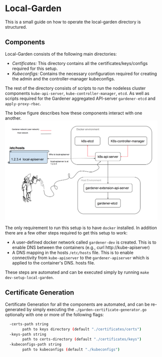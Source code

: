 # Local-Garden

This is a small guide on how to operate the local-garden directory is structured. 

## Components 
Local-Garden consists of the following main directories:

- *Certificates:* This directory contains all the certificates/keys/configs required for this setup.
- *Kubeconfigs:* Contains the necessary configuration required for creating the admin and the controller-manager kubeconfigs.

The rest of the directory consists of scripts to run the nodeless cluster components `kube-api-server`, `kube-controller-manager`,
`etcd`. As well as scripts required for the Gardener aggregated API-server `gardener-etcd` and `apply-proxy-rbac`.  


The below figure describes how these components interact with one another. 
![](img/2020-01-23-10-03-21.png)

The only requirement to run this setup is to have `docker` installed. In addition there are a few other steps required 
to get this setup to work: 

- A user-defined docker network called `gardener-dev` is created. This is to enable DNS between the containers (e.g., curl http://kube-apiserver)
- A DNS mapping in the hosts `/etc/hosts` file. This is to enable connectivity from `kube-apiserver` to the `gardener-apiserver` which is applied to the container's DNS. hosts file.
 
These steps are automated and can be executed simply by running `make dev-setup-local-garden`. 

## Certificate Generation

Certificate Generation for all the components are automated, and can be re-generated by simply
executing the `./garden-certificate-generator.go` optionally with one or more of the following 
flags: 

```bash
  -certs-path string
    	path to keys directory (default "./certificates/certs")
  -keys-path string
    	path to certs-directory (default "./certificates/keys")
  -kubeconfigs-path string
    	path to kubeconfigs (default "./kubeconfigs")
```
